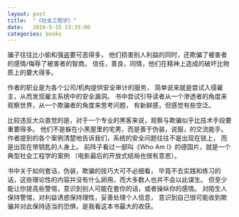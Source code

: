```yaml
---
layout: post
title:  "《社会工程学》"
date:   2016-5-15 23:35:00
categories: books
---
```


骗子往往比小偷和强盗要可恶得多，
他们损害别人利益的同时，还欺骗了被害者的感情/侮辱了被害者的智商。
信任，善良，同情，他们在精神上造成的破坏比物质上的要大得多。

作者的职业是为各个公司/机构提供安全审计的服务，
简单说来就是尝试入侵雇主，从而发现雇主系统中的安全漏洞。
书中尝试引导读者从一个渗透者的角度来观察世界，从一个欺骗者的角度来思考问题，
有新鲜感，但感觉有些空泛。

比较违反大众直觉的是，对于一个专业的黑客来说，观察与欺骗似乎比技术手段要重要得多。
他们不是躲在小黑屋里的宅男，而是善于伪装，说服，的交流能手。
作者提到的各个案例清楚地告诉我们，系统的安全问题往往不是出现在锁上，
而是出现在带钥匙的人身上。
前阵子看过一部叫《Who Am I》的德国片，就是一个典型社会工程学的案例
（电影最后的开放式结局也很有意思）。

书中关于如何套话，伪装，欺骗的技巧大可不必细看，
毕竟不去实践和练习的话，这些理论性的内容并没有什么卵用，而大多数人也并不会以此谋生。
但至少能让你提高些警惕，意识到别人可能在套你的话，或者操纵你的感情。
对陌生人保持警惕，对利益诱惑保持理性，妥善处理个人信息，
意识到自己很可能收到欺骗并对此保持适当的恐惧，是我看这本书最大的收获。
